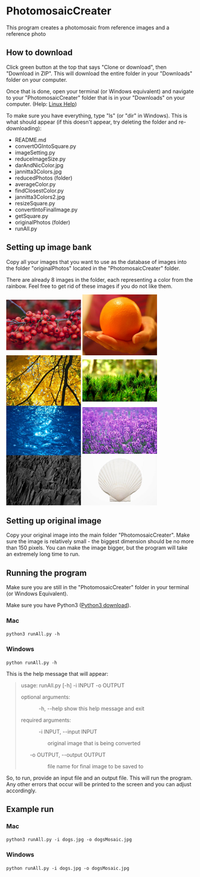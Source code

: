 # PhotomosaicCreater
This program creates a photomosaic from reference images and a reference photo

## How to download
Click green button at the top that says "Clone or download", then "Download in ZIP". This will download the entire folder in your "Downloads" folder on your computer.

Once that is done, open your terminal (or Windows equivalent) and navigate to your "PhotomosaicCreater" folder that is in your "Downloads" on your computer. (Help: [Linux Help](https://www.digitalocean.com/community/tutorials/basic-linux-navigation-and-file-management))

To make sure you have everything, type "ls" (or "dir" in Windows). This is what should appear (if this doesn't appear, try deleting the folder and re-downloading):

* README.md
* convertOGIntoSquare.py
* imageSetting.py
* reduceImageSize.py
* darAndNicColor.jpg
* jannitta3Colors.jpg
* reducedPhotos (folder)
* averageColor.py
* findClosestColor.py
* jannitta3Colors2.jpg
* resizeSquare.py
* convertIntoFinalImage.py
* getSquare.py
* originalPhotos (folder)
* runAll.py

## Setting up image bank
Copy all your images that you want to use as the database of images into the folder "originalPhotos" located in the "PhotomosaicCreater" folder.

There are already 8 images in the folder, each representing a color from the rainbow. Feel free to get rid of these images if you do not like them.

<img src="/originalPhotos/red.jpg" alt="red" width="200px" align="center"/>
<img src="/originalPhotos/orange.jpg" alt="orange" width="200px" align="center"/>
<img src="/originalPhotos/yellow.jpg" alt="yellow" width="200px" align="center"/>
<img src="/originalPhotos/green.jpg" alt="green" width="200px" align="center"/>
<img src="/originalPhotos/blue.jpg" alt="blue" width="200px" align="center"/>
<img src="/originalPhotos/purple.jpg" alt="purple" width="200px" align="center"/>
<img src="/originalPhotos/black.jpg" alt="red" width="200px" align="center"/>
<img src="/originalPhotos/white.jpg" alt="white" width="200px" align="center"/>

## Setting up original image
Copy your original image into the main folder "PhotomosaicCreater". Make sure the image is relatively small - the biggest dimension should be no more than 150 pixels. You can make the image bigger, but the program will take an extremely long time to run.

## Running the program
Make sure you are still in the "PhotomosaicCreater" folder in your terminal (or Windows Equivalent).

Make sure you have Python3 ([Python3 download](https://www.python.org/downloads/)).

### Mac
`python3 runAll.py -h`

### Windows
`python runAll.py -h`

This is the help message that will appear:

> usage: runAll.py [-h] -i INPUT -o OUTPUT
>
> optional arguments:
>
>&nbsp;&nbsp;&nbsp;&nbsp;&nbsp;&nbsp;&nbsp;&nbsp;&nbsp;&nbsp;&nbsp;&nbsp;-h, --help            show this help message and exit
>
> required arguments:
>
>&nbsp;&nbsp;&nbsp;&nbsp;&nbsp;&nbsp;&nbsp;&nbsp;&nbsp;&nbsp;&nbsp;&nbsp;-i INPUT, --input INPUT
>
>&nbsp;&nbsp;&nbsp;&nbsp;&nbsp;&nbsp;&nbsp;&nbsp;&nbsp;&nbsp;&nbsp;&nbsp;&nbsp;&nbsp;&nbsp;&nbsp;&nbsp;&nbsp;original image that is being converted
>
>&nbsp;&nbsp;&nbsp;&nbsp;&nbsp;&nbsp;-o OUTPUT, --output OUTPUT
>
>&nbsp;&nbsp;&nbsp;&nbsp;&nbsp;&nbsp;&nbsp;&nbsp;&nbsp;&nbsp;&nbsp;&nbsp;&nbsp;&nbsp;&nbsp;&nbsp;&nbsp;&nbsp;file name for final image to be saved to

So, to run, provide an input file and an output file. This will run the program. Any other errors that occur will be printed to the screen and you can adjust accordingly.

## Example run

### Mac
`python3 runAll.py -i dogs.jpg -o dogsMosaic.jpg`

### Windows
`python runAll.py -i dogs.jpg -o dogsMosaic.jpg`
